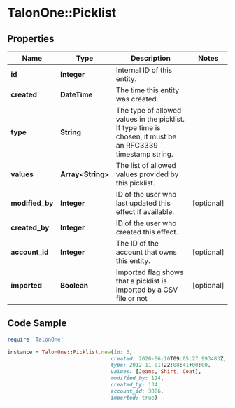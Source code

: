 # TalonOne::Picklist

## Properties

Name | Type | Description | Notes
------------ | ------------- | ------------- | -------------
**id** | **Integer** | Internal ID of this entity. | 
**created** | **DateTime** | The time this entity was created. | 
**type** | **String** | The type of allowed values in the picklist. If type time is chosen, it must be an RFC3339 timestamp string. | 
**values** | **Array&lt;String&gt;** | The list of allowed values provided by this picklist. | 
**modified_by** | **Integer** | ID of the user who last updated this effect if available. | [optional] 
**created_by** | **Integer** | ID of the user who created this effect. | 
**account_id** | **Integer** | The ID of the account that owns this entity. | [optional] 
**imported** | **Boolean** | Imported flag shows that a picklist is imported by a CSV file or not | [optional] 

## Code Sample

```ruby
require 'TalonOne'

instance = TalonOne::Picklist.new(id: 6,
                                 created: 2020-06-10T09:05:27.993483Z,
                                 type: 2012-11-01T22:08:41+00:00,
                                 values: [Jeans, Shirt, Coat],
                                 modified_by: 124,
                                 created_by: 134,
                                 account_id: 3886,
                                 imported: true)
```


